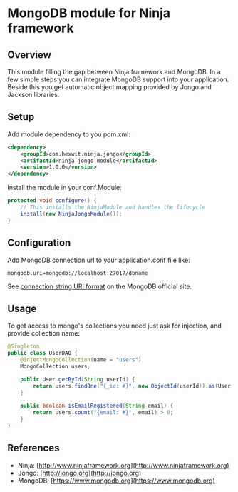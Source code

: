 # MongoDB module for Ninja framework

## Overview

This module filling the gap between Ninja framework and MongoDB. In a few simple steps 
you can integrate MongoDB support into your application. 
Beside this you get automatic object mapping provided by Jongo and Jackson libraries.

## Setup

Add module dependency to you pom.xml: 

```xml
<dependency>
    <groupId>com.hexwit.ninja.jongo</groupId>
    <artifactId>ninja-jongo-module</artifactId>
    <version>1.0.0</version>
</dependency>
```

Install the module in your conf.Module:

```java
protected void configure() {
    // This installs the NinjaModule and handles the lifecycle
    install(new NinjaJongoModule());
}
```

## Configuration

Add MongoDB connection url to your application.conf file like:

```
mongodb.uri=mongodb://localhost:27017/dbname 
```

See [connection string URI format](https://docs.mongodb.org/manual/reference/connection-string) on the MongoDB official site.

## Usage

To get access to mongo's collections you need just ask for injection, and provide collection name:

```java
@Singleton
public class UserDAO {
    @InjectMongoCollection(name = "users")
    MongoCollection users;

    public User getById(String userId) {
        return users.findOne("{_id: #}", new ObjectId(userId)).as(User.class);
    }
    
    public boolean isEmailRegistered(String email) {
        return users.count("{email: #}", email) > 0;
    }
}
```

## References

 * Ninja: [http://www.ninjaframework.org](http://www.ninjaframework.org)
 * Jongo: [http://jongo.org](http://jongo.org)
 * MongoDB: [https://www.mongodb.org](https://www.mongodb.org)
